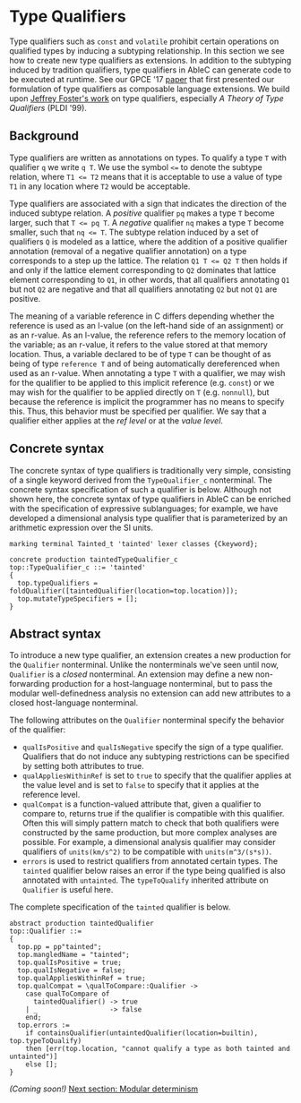 # Type Qualifiers
Type qualifiers such as `const` and `volatile` prohibit certain operations on
qualified types by inducing a subtyping relationship. In this section we see how
to create new type qualifiers as extensions. In addition to the subtyping
induced by tradition qualifiers, type qualifiers in AbleC can generate code to
be executed at runtime. See our GPCE '17
[paper](https://www-users.cs.umn.edu/~evw/pubs/carlson17gpce/index.html) that
first presented our formulation of type qualifiers as composable language
extensions. We build upon [Jeffrey Foster's work](https://talks.cs.umd.edu:3000/display/publications)
on type qualifiers, especially *A Theory of Type Qualifiers* (PLDI '99).

## Background
Type qualifiers are written as annotations on types. To qualify a type `T` with
qualifier `q` we write `q T`. We use the symbol `<=` to denote the subtype
relation, where `T1 <= T2` means that it is acceptable to use a value of type
`T1` in any location where `T2` would be acceptable.

Type qualifiers are associated with a sign that indicates the direction of the
induced subtype relation. A *positive* qualifier `pq` makes a type `T` become
larger, such that `T <= pq T`. A *negative* qualifier `nq` makes a type `T`
become smaller, such that `nq <= T`. The subtype relation induced by a set of
qualifiers `Q` is modeled as a lattice, where the addition of a positive
qualifier annotation (removal of a negative qualifier annotation) on a type
corresponds to a step up the lattice. The relation `Q1 T <= Q2 T` then holds if
and only if the lattice element corresponding to `Q2` dominates that lattice
element corresponding to `Q1`, in other words, that all qualifiers annotating `Q1`
but not `Q2` are negative and that all qualifiers annotating `Q2` but not `Q1`
are positive.

The meaning of a variable reference in C differs depending whether the reference
is used as an l-value (on the left-hand side of an assignment) or as an r-value.
As an l-value, the reference refers to the memory location of the variable; as
an r-value, it refers to the value stored at that memory location. Thus, a
variable declared to be of type `T` can be thought of as being of type `reference T`
and of being automatically dereferenced when used as an r-value. When annotating
a type `T` with a qualifier, we may wish for the qualifier to be applied to this
implicit reference (e.g. `const`) or we may wish for the qualifier to be applied
directly on `T` (e.g. `nonnull`), but because the reference is implicit the
programmer has no means to specify this. Thus, this behavior must be specified
per qualifier. We say that a qualifier either applies at the *ref level* or at the
*value level*.


## Concrete syntax

The concrete syntax of type qualifiers is traditionally very simple, consisting
of a single keyword derived from the `TypeQualifier_c` nonterminal. The concrete
syntax specification of such a qualifier is below. Although not shown here, the
concrete syntax of type qualifiers in AbleC can be enriched with the
specification of expressive sublanguages; for example, we have developed a
dimensional analysis type qualifier that is parameterized by an arithmetic
expression over the SI units.

```
marking terminal Tainted_t 'tainted' lexer classes {Ckeyword};

concrete production taintedTypeQualifier_c
top::TypeQualifier_c ::= 'tainted'
{
  top.typeQualifiers = foldQualifier([taintedQualifier(location=top.location)]);
  top.mutateTypeSpecifiers = [];
}
```

## Abstract syntax

To introduce a new type qualifier, an extension creates a new production for the `Qualifier`
nonterminal. Unlike the nonterminals we've seen until now, `Qualifier` is a *closed* nonterminal.
An extension may define a new non-forwarding production for a host-language nonterminal, but to
pass the modular well-definedness analysis no extension can add new attributes to a closed
host-language nonterminal.

The following attributes on the `Qualifier` nonterminal specify the behavior of
the qualifier:
* `qualIsPositive` and `qualIsNegative` specify the sign of
  a type qualifier. Qualifiers that do not induce any subtyping restrictions
  can be specified by setting both attributes to true.
* `qualAppliesWithinRef` is set to `true` to specify that the qualifier
  applies at the value level and is set to `false` to specify that it
  applies at the reference level.
* `qualCompat` is a function-valued attribute that, given a qualifier to compare
  to, returns true if the qualifier is compatible with this qualifier. Often this
  will simply pattern match to check that both qualifiers were constructed by the
  same production, but more complex analyses are possible. For example, a dimensional
  analysis qualifier may consider qualifiers of `units(km/s^2)` to be compatible with
  `units(m^3/(s*s))`.
* `errors` is used to restrict qualifiers from annotated certain types. The `tainted`
  qualifier below raises an error if the type being qualified is also annotated with
  `untainted`. The `typeToQualify` inherited attribute on `Qualifier` is useful here.

The complete specification of the `tainted` qualifier is below.

```
abstract production taintedQualifier
top::Qualifier ::=
{
  top.pp = pp"tainted";
  top.mangledName = "tainted";
  top.qualIsPositive = true;
  top.qualIsNegative = false;
  top.qualAppliesWithinRef = true;
  top.qualCompat = \qualToCompare::Qualifier ->
    case qualToCompare of
      taintedQualifier() -> true
    | _                  -> false
    end;
  top.errors :=
    if containsQualifier(untaintedQualifier(location=builtin), top.typeToQualify)
    then [err(top.location, "cannot qualify a type as both tainted and untainted")]
    else [];
}
```

*(Coming soon!)* [Next section: Modular determinism](../mda/)

